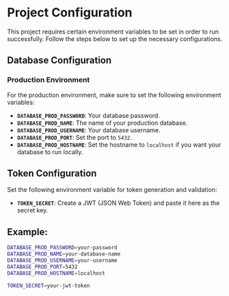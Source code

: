 # Project Configuration

This project requires certain environment variables to be set in order to run successfully. Follow the steps below to set up the necessary configurations.

## Database Configuration

### Production Environment

For the production environment, make sure to set the following environment variables:

- **`DATABASE_PROD_PASSWORD`**: Your database password.
- **`DATABASE_PROD_NAME`**: The name of your production database.
- **`DATABASE_PROD_USERNAME`**: Your database username.
- **`DATABASE_PROD_PORT`**: Set the port to `5432`.
- **`DATABASE_PROD_HOSTNAME`**: Set the hostname to `localhost` if you want your database to run locally.

## Token Configuration

Set the following environment variable for token generation and validation:

- **`TOKEN_SECRET`**: Create a JWT (JSON Web Token) and paste it here as the secret key.

## Example:

```bash
DATABASE_PROD_PASSWORD=your-password
DATABASE_PROD_NAME=your-database-name
DATABASE_PROD_USERNAME=your-username
DATABASE_PROD_PORT=5432
DATABASE_PROD_HOSTNAME=localhost

TOKEN_SECRET=your-jwt-token
